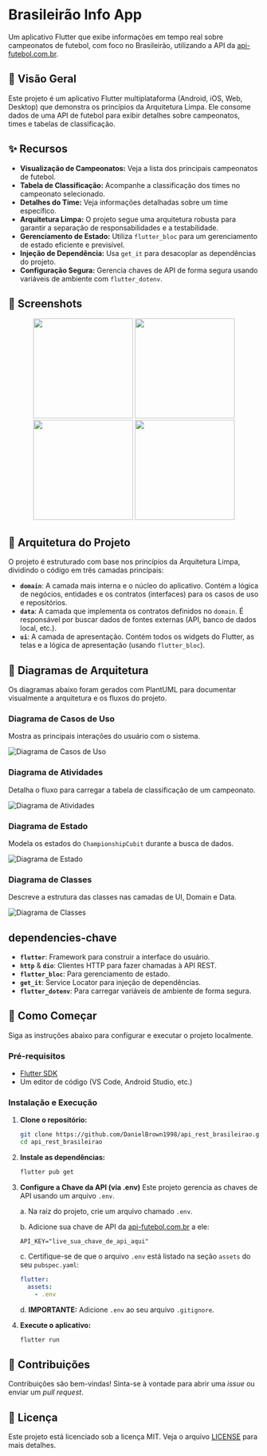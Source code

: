# Brasileirão Info App

Um aplicativo Flutter que exibe informações em tempo real sobre campeonatos de futebol, com foco no Brasileirão, utilizando a API da [api-futebol.com.br](https://www.api-futebol.com.br/).

## 🎯 Visão Geral

Este projeto é um aplicativo Flutter multiplataforma (Android, iOS, Web, Desktop) que demonstra os princípios da Arquitetura Limpa. Ele consome dados de uma API de futebol para exibir detalhes sobre campeonatos, times e tabelas de classificação.

## ✨ Recursos

- **Visualização de Campeonatos:** Veja a lista dos principais campeonatos de futebol.
- **Tabela de Classificação:** Acompanhe a classificação dos times no campeonato selecionado.
- **Detalhes do Time:** Veja informações detalhadas sobre um time específico.
- **Arquitetura Limpa:** O projeto segue uma arquitetura robusta para garantir a separação de responsabilidades e a testabilidade.
- **Gerenciamento de Estado:** Utiliza `flutter_bloc` para um gerenciamento de estado eficiente e previsível.
- **Injeção de Dependência:** Usa `get_it` para desacoplar as dependências do projeto.
- **Configuração Segura:** Gerencia chaves de API de forma segura usando variáveis de ambiente com `flutter_dotenv`.

## 📸 Screenshots

<p align="center">
  <img src="screenshots/flutter_01.png" width="200" />
  <img src="screenshots/flutter_02.png" width="200" />
  <img src="screenshots/flutter_03.png" width="200" />
  <img src="screenshots/flutter_04.png" width="200" />
</p>

## 📂 Arquitetura do Projeto

O projeto é estruturado com base nos princípios da Arquitetura Limpa, dividindo o código em três camadas principais:

- **`domain`**: A camada mais interna e o núcleo do aplicativo. Contém a lógica de negócios, entidades e os contratos (interfaces) para os casos de uso e repositórios.
- **`data`**: A camada que implementa os contratos definidos no `domain`. É responsável por buscar dados de fontes externas (API, banco de dados local, etc.).
- **`ui`**: A camada de apresentação. Contém todos os widgets do Flutter, as telas e a lógica de apresentação (usando `flutter_bloc`).

## 📐 Diagramas de Arquitetura

Os diagramas abaixo foram gerados com PlantUML para documentar visualmente a arquitetura e os fluxos do projeto.

### Diagrama de Casos de Uso

Mostra as principais interações do usuário com o sistema.

![Diagrama de Casos de Uso](docs/diagrama_casos_de_uso.png)

### Diagrama de Atividades

Detalha o fluxo para carregar a tabela de classificação de um campeonato.

![Diagrama de Atividades](docs/diagrama_de_atividades.png)

### Diagrama de Estado

Modela os estados do `ChampionshipCubit` durante a busca de dados.

![Diagrama de Estado](docs/diagrama_de_estado.png)

### Diagrama de Classes

Descreve a estrutura das classes nas camadas de UI, Domain e Data.

![Diagrama de Classes](docs/diagrama_de_classes.png)

## dependencies-chave

- **`flutter`**: Framework para construir a interface do usuário.
- **`http`** & **`dio`**: Clientes HTTP para fazer chamadas à API REST.
- **`flutter_bloc`**: Para gerenciamento de estado.
- **`get_it`**: Service Locator para injeção de dependências.
- **`flutter_dotenv`**: Para carregar variáveis de ambiente de forma segura.

## 🚀 Como Começar

Siga as instruções abaixo para configurar e executar o projeto localmente.

### Pré-requisitos

- [Flutter SDK](https://flutter.dev/docs/get-started/install)
- Um editor de código (VS Code, Android Studio, etc.)

### Instalação e Execução

1.  **Clone o repositório:**
    ```sh
    git clone https://github.com/DanielBrown1998/api_rest_brasileirao.git
    cd api_rest_brasileirao
    ```

2.  **Instale as dependências:**
    ```sh
    flutter pub get
    ```

3.  **Configure a Chave da API (via .env)**
    Este projeto gerencia as chaves de API usando um arquivo `.env`.

    a. Na raiz do projeto, crie um arquivo chamado `.env`.

    b. Adicione sua chave de API da [api-futebol.com.br](https://www.api-futebol.com.br/) a ele:
    ```
    API_KEY="live_sua_chave_de_api_aqui"
    ```

    c. Certifique-se de que o arquivo `.env` está listado na seção `assets` do seu `pubspec.yaml`:
    ```yaml
    flutter:
      assets:
        - .env
    ```
    
    d. **IMPORTANTE:** Adicione `.env` ao seu arquivo `.gitignore`.

4.  **Execute o aplicativo:**
    ```sh
    flutter run
    ```

## 🤝 Contribuições

Contribuições são bem-vindas! Sinta-se à vontade para abrir uma *issue* ou enviar um *pull request*.

## 📄 Licença

Este projeto está licenciado sob a licença MIT. Veja o arquivo [LICENSE](LICENSE) para mais detalhes.
